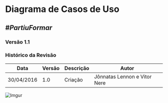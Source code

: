 # **Diagrama de Casos de Uso**

##  ***#PartiuFormar***

### **Versão 1.1**

### Histórico da Revisão
Data|Versão|Descrição|Autor
-----|------|---------|-------
30/04/2016|1.0|Criação| Jônnatas Lennon e Vitor Nere
![Imgur](http://i.imgur.com/wYyHD9Y.png)
